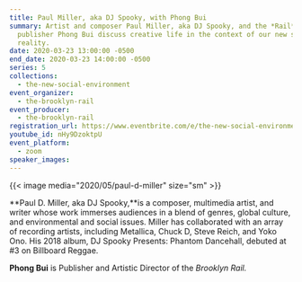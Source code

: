 ```yaml
---
title: Paul Miller, aka DJ Spooky, with Phong Bui
summary: Artist and composer Paul Miller, aka DJ Spooky, and the *Rail*'s
  publisher Phong Bui discuss creative life in the context of our new social
  reality.
date: 2020-03-23 13:00:00 -0500
end_date: 2020-03-23 14:00:00 -0500
series: 5
collections:
  - the-new-social-environment
event_organizer:
  - the-brooklyn-rail
event_producer:
  - the-brooklyn-rail
registration_url: https://www.eventbrite.com/e/the-new-social-environment-paul-d-miller-aka-dj-spooky-tickets-100547582526#
youtube_id: nHy9DzoktpU
event_platform:
  - zoom
speaker_images:
---
```


{{< image media="2020/05/paul-d-miller" size="sm" >}}

**Paul D. Miller, aka DJ Spooky,**is a composer, multimedia artist, and writer whose work immerses audiences in a blend of genres, global culture, and environmental and social issues. Miller has collaborated with an array of recording artists, including Metallica, Chuck D, Steve Reich, and Yoko Ono. His 2018 album, DJ Spooky Presents: Phantom Dancehall, debuted at #3 on Billboard Reggae.

**Phong Bui** is Publisher and Artistic Director of the *Brooklyn Rail.*
